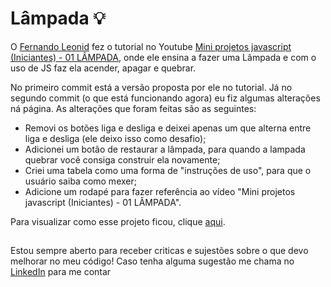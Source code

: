 # Lâmpada 💡

O <a target="_blank" href="https://github.com/fernandoleonid">Fernando Leonid</a> fez o tutorial no Youtube <a target="_blank" href="https://www.youtube.com/watch?v=4r0zOW9Zn-Y&list=PLDgemkIT111AzoS1rB61sgMJbsEA4pyD2&index=2">Mini projetos javascript (Iniciantes) - 01 LÂMPADA</a>, 
onde ele ensina a fazer uma Lâmpada e com o uso de JS faz ela acender, apagar e quebrar.

No primeiro commit está a versão proposta por ele no tutorial. Já no segundo commit (o que está funcionando agora) eu fiz algumas alterações ná página.
As alterações que foram feitas são as seguintes:
- Removi os botões liga e desliga e deixei apenas um que alterna entre liga e desliga (ele deixo isso como desafio);
- Adicionei um botão de restaurar a lâmpada, para quando a lampada quebrar você consiga construir ela novamente;
- Criei uma tabela como uma forma de "instruções de uso", para que o usuário saiba como mexer;
- Adicione um rodapé para fazer referência ao vídeo "Mini projetos javascript (Iniciantes) - 01 LÂMPADA".

Para visualizar como esse projeto ficou, clique <a target="_blank" href="https://matheuskerscher.github.io/Lampada/">aqui</a>.

##

Estou sempre aberto para receber criticas e sujestões sobre o que devo melhorar no meu código! 
Caso tenha alguma sugestão me chama no <a href="https://www.linkedin.com/in/matheus-kerscher/" target="_blank">LinkedIn</a> para me contar
